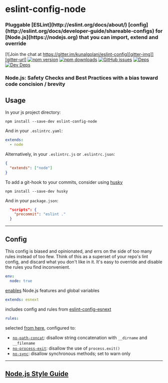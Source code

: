 # eslint-config-node

<h3>Pluggable [ESLint](http://eslint.org/docs/about/) [config](http://eslint.org/docs/developer-guide/shareable-configs) for [Node.js](https://nodejs.org) that you can import, extend and override</h3>

[![Join the chat at https://gitter.im/kunalgolani/eslint-config][gitter-img]][gitter-url]
[![npm version][version-img]][npm-url]
[![npm downloads][downloads-img]][npm-url]
[![GitHub issues][issues-img]][issues-url]
[![Deps][deps-img]][deps-url]
[![Dev Deps][devdeps-img]][deps-url]

<h3>Node.js: Safety Checks and Best Practices with a bias toward code concision / brevity</h3>

## Usage

In your js project directory:

```shell
npm install --save-dev eslint-config-node
```

And in your `.eslintrc.yaml`:

```yaml
extends:
  - node
```

Alternatively, in your `.eslintrc.js` or `.eslintrc.json`:

```json
{
  "extends": ["node"]
}
```

To add a git-hook to your commits, consider using [husky](https://github.com/typicode/husky)

```shell
npm install --save-dev husky
```

And in your `package.json`:

```json
  "scripts": {
    "precommit": "eslint ."
  }
```

---

## Config

This config is biased and opinionated, and errs on the side of too many rules instead of too few. Think of this as a superset of your repo's lint config, and discard what you don't like in it. It's easy to override and disable the rules you find inconvenient.

```yaml
env:
  node: true
```

[enables](http://eslint.org/docs/user-guide/configuring#specifying-environments) Node.js features and global variables

```yaml
extends: esnext
```

includes config and rules from [eslint-config-esnext](https://github.com/kunalgolani/eslint-config/tree/master/packages/esnext)

```yaml
rules:
```

selected [from here](http://eslint.org/docs/rules/#nodejs-and-commonjs), configured to:

- [`no-path-concat`](http://eslint.org/docs/rules/no-path-concat): disallow string concatenation with `__dirname` and `__filename`
- [`no-process-exit`](http://eslint.org/docs/rules/no-process-exit): disallow the use of `process.exit()`
- [`no-sync`](http://eslint.org/docs/rules/no-sync): disallow synchronous methods; set to warn only

---

## [Node.js Style Guide](https://github.com/kunalgolani/eslint-config/tree/master/packages/node/style-guide)

[gitter-img]: https://badges.gitter.im/kunalgolani/eslint-config.svg
[gitter-url]: https://gitter.im/kunalgolani/eslint-config?utm_source=badge&utm_medium=badge&utm_campaign=pr-badge&utm_content=badge
[version-img]: https://img.shields.io/npm/v/eslint-config-node.svg
[npm-url]: https://www.npmjs.com/package/eslint-config-node
[downloads-img]: https://img.shields.io/npm/dt/eslint-config-node.svg
[issues-img]: https://img.shields.io/github/issues-raw/kunalgolani/eslint-config.svg?maxAge=2592000
[issues-url]: https://github.com/kunalgolani/eslint-config/issues
[deps-img]: https://img.shields.io/david/kunalgolani/eslint-config.svg
[devdeps-img]: https://img.shields.io/david/dev/kunalgolani/eslint-config.svg
[deps-url]: https://github.com/kunalgolani/eslint-config/blob/master/node/package.json
